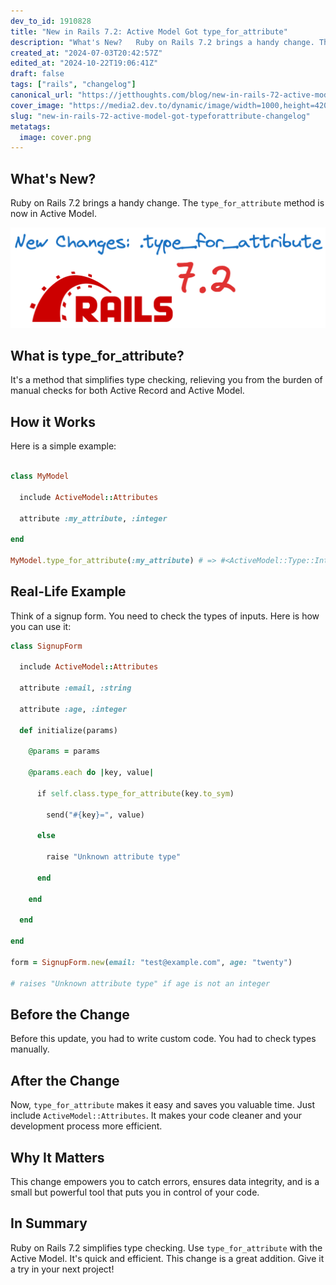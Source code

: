 ```yaml
---
dev_to_id: 1910828
title: "New in Rails 7.2: Active Model Got type_for_attribute"
description: "What's New?   Ruby on Rails 7.2 brings a handy change. The type_for_attribute method is now..."
created_at: "2024-07-03T20:42:57Z"
edited_at: "2024-10-22T19:06:41Z"
draft: false
tags: ["rails", "changelog"]
canonical_url: "https://jetthoughts.com/blog/new-in-rails-72-active-model-got-typeforattribute-changelog/"
cover_image: "https://media2.dev.to/dynamic/image/width=1000,height=420,fit=cover,gravity=auto,format=auto/https%3A%2F%2Fdev-to-uploads.s3.amazonaws.com%2Fuploads%2Farticles%2Fq7fr2kzgiu6257myep7u.png"
slug: "new-in-rails-72-active-model-got-typeforattribute-changelog"
metatags:
  image: cover.png
---
```

## What's New?

Ruby on Rails 7.2 brings a handy change. The `type_for_attribute` method is now in Active Model.

![Image description](file_0.png)

## What is type_for_attribute?

It's a method that simplifies type checking, relieving you from the burden of manual checks for both Active Record and Active Model.

## How it Works

Here is a simple example:

```ruby

class MyModel

  include ActiveModel::Attributes

  attribute :my_attribute, :integer

end

MyModel.type_for_attribute(:my_attribute) # => #<ActiveModel::Type::Integer ...>
```

## Real-Life Example

Think of a signup form. You need to check the types of inputs. Here is how you can use it:

```ruby
class SignupForm

  include ActiveModel::Attributes

  attribute :email, :string

  attribute :age, :integer

  def initialize(params)

    @params = params

    @params.each do |key, value|

      if self.class.type_for_attribute(key.to_sym)

        send("#{key}=", value)

      else

        raise "Unknown attribute type"

      end

    end

  end

end

form = SignupForm.new(email: "test@example.com", age: "twenty")

# raises "Unknown attribute type" if age is not an integer
```

## Before the Change

Before this update, you had to write custom code. You had to check types manually.

## After the Change

Now, `type_for_attribute` makes it easy and saves you valuable time. Just include `ActiveModel::Attributes`. It makes your code cleaner and your development process more efficient.

## Why It Matters

This change empowers you to catch errors, ensures data integrity, and is a small but powerful tool that puts you in control of your code.

## In Summary

Ruby on Rails 7.2 simplifies type checking. Use `type_for_attribute` with the Active Model. It's quick and efficient. This change is a great addition. Give it a try in your next project!